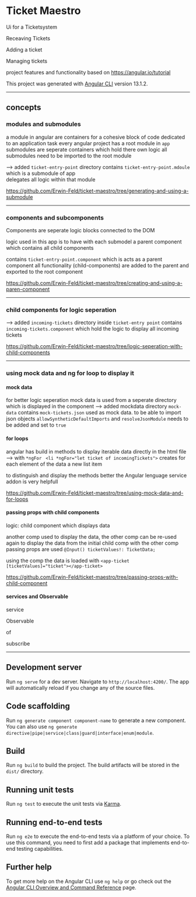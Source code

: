 # Ticket Maestro

Ui for a Ticketsystem

Receaving Tickets

Adding a ticket

Managing tickets

project features and functionality based on https://angular.io/tutorial

This project was generated with [Angular CLI](https://github.com/angular/angular-cli) version 13.1.2.

---------------------------------------------------------------

## concepts

### modules and submodules

a module in angular are containers for a cohesive block of code dedicated to an application task
every angular project has a root module in `app`
submodules are seperate containers which hold there own logic 
all submodules need to be imported to the root module 

--> added `ticket-entry-point` directory 
contains `ticket-entry-point.mdoule` which is a submodule of app  
delegates all logic within that module 

https://github.com/Erwin-Feld/ticket-maestro/tree/generating-and-using-a-submodule


---------------------------------------------------------------
### components and subcomponents

Components are seperate logic blocks connected to the DOM

logic used in this app is to have with each submodel a parent component which contains all child components

contains `ticket-entry-point.component` which is acts as a parent component all functionality (child-components) are added to the parent
and exported to the root component 

https://github.com/Erwin-Feld/ticket-maestro/tree/creating-and-using-a-paren-component

---------------------------------------------------------------

### child components for logic seperation
--> added `incoming-tickets` directory inside `ticket-entry point`
contains `incoming-tickets.component` which hold the logic to display all incoming tickets

https://github.com/Erwin-Feld/ticket-maestro/tree/logic-seperation-with-child-components


---------------------------------------------------------------

### using mock data and ng for loop to display it

#### mock data
for better logic seperation mock data is used from a seperate directory which is displayed in the component
--> added mockdata directory `mock-data` contains `mock-tickets.json`
used as mock data. to be able to import json objects 
`allowSyntheticDefaultImports` and `resolveJsonModule` needs to be added and set to `true`

#### for loops
 angular has build in methods to display iterable data directly in the html file --> with `*ngFor` 
` <li *ngFor="let ticket of incomingTickets">`
creates for each element of the data a new list item

to distinguish and display the methods better the Angular lenguage service addon is very helpfull 

https://github.com/Erwin-Feld/ticket-maestro/tree/using-mock-data-and-for-loops


#### passing props with child components

logic: child component which displays data 

another comp used to display the data, the other comp can be re-used again
to display the data from the initial child comp with the other comp
passing props are used 
`@Input() ticketValues!: TicketData;`

using the comp the data is loaded with 
` <app-ticket [ticketValues]="ticket"></app-ticket> `

https://github.com/Erwin-Feld/ticket-maestro/tree/passing-props-with-child-component



#### services and Observable
service

Observable

of

subscribe



---------------------------------------------------------------

## Development server

Run `ng serve` for a dev server. Navigate to `http://localhost:4200/`. The app will automatically reload if you change any of the source files.

## Code scaffolding

Run `ng generate component component-name` to generate a new component. You can also use `ng generate directive|pipe|service|class|guard|interface|enum|module`.

## Build

Run `ng build` to build the project. The build artifacts will be stored in the `dist/` directory.

## Running unit tests

Run `ng test` to execute the unit tests via [Karma](https://karma-runner.github.io).

## Running end-to-end tests

Run `ng e2e` to execute the end-to-end tests via a platform of your choice. To use this command, you need to first add a package that implements end-to-end testing capabilities.

## Further help

To get more help on the Angular CLI use `ng help` or go check out the [Angular CLI Overview and Command Reference](https://angular.io/cli) page.
